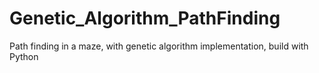 # Genetic_Algorithm_PathFinding
Path finding in a maze, with genetic algorithm implementation, build with Python
